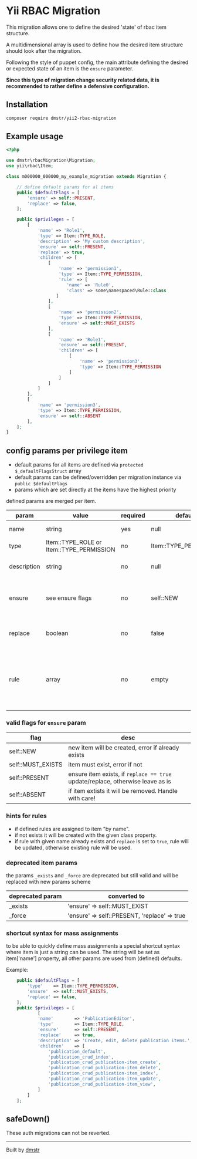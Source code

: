 # Yii RBAC Migration

This migration allows one to define the desired 'state' of rbac item structure.

A multidimensional array is used to define how the desired item structure should look after the migration.

Following the style of puppet config, the main attribute defining the desired or 
expected state of an item is the `ensure` parameter.

**Since this type of migration change security related data, it is recommended to rather define a defensive configuration.**

## Installation

```bash
composer require dmstr/yii2-rbac-migration
```

## Example usage

```php
<?php

use dmstr\rbacMigration\Migration;
use yii\rbac\Item;

class m000000_000000_my_example_migration extends Migration {

    // define default params for al items
    public $defaultFlags = [
        'ensure' => self::PRESENT,
        'replace' => false,
    ];

    public $privileges = [
        [
            'name' => 'Role1',
            'type' => Item::TYPE_ROLE,
            'description' => 'My custom description',
            'ensure' => self::PRESENT,
            'replace' => true,
            'children' => [
                [
                    'name' => 'permission1',
                    'type' => Item::TYPE_PERMISSION,
                    'rule' => [
                       'name' => 'Rule0',
                       'class' => some\namespaced\Rule::class
                   ]
                ],
                [
                    'name' => 'permission2',
                    'type' => Item::TYPE_PERMISSION,
                    'ensure' => self::MUST_EXISTS
                ],
                [
                    'name' => 'Role1',
                    'ensure' => self::PRESENT,
                    'children' => [
                        [
                            'name' => 'permission3',
                            'type' => Item::TYPE_PERMISSION
                        ]
                    ]
                ]
            ]
        ],
        [
            'name' => 'permission3',
            'type' => Item::TYPE_PERMISSION,
            'ensure' => self::ABSENT
        ],
    ];
}
```

## config params per privilege item

- default params for all items are defined via `protected $_defaultFlagsStruct` array
- default params can be defined/overridden per migration instance via `public $defaultFlags`
- params which are set directly at the items have the highest priority 

defined params are merged per item.

| param  | value   | required | default | description                                                             |
|--------|---------| ---------| --------|-------------------------------------------------------------------------|
| name   | string  | yes      | null    | rbac item name                                                          |
| type   | Item::TYPE_ROLE or Item::TYPE_PERMISSION | no | Item::TYPE_PERMISSION | rbac item type                                                          |
| description | string | no | null | description property of the item                                        |
| ensure | see ensure flags | no | self::NEW | ensure state of the item after and before migration                     |
| replace | boolean | no | false | weather item will be updated if exists                                  |
| rule | array | no | empty | array of name, class properties that will be used as rule for this item |

### valid flags for `ensure` param

| flag | desc                                                                           |
| -----|--------------------------------------------------------------------------------|
| self::NEW | new item will be created, error if already exists                              |
| self::MUST_EXISTS | item must exist, error if not                                                  |
| self::PRESENT | ensure item exists, if `replace == true` update/replace, otherwise leave as is |
| self::ABSENT | if item extists it will be removed. Handle with care!                          |

### hints for rules

- if defined rules are assigned to item "by name".
- if not exists it will be created with the given class property.
- if rule with given name already exists and `replace` is set to `true`, rule will be updated, otherwise existing rule will be used. 

### deprecated item params

the params `_exists` and  `_force` are deprecated but still valid and will be replaced with new params scheme

| deprecated param | converted to                                 |
| -----------------|----------------------------------------------|
| _exists          | 'ensure' => self::MUST_EXIST                 |
| _force           | 'ensure' => self::PRESENT, 'replace' => true |

### shortcut syntax for mass assignments

to be able to quickly define mass assignments a special shortcut syntax where item is just a string can be used.
The string will be set as item['name'] property, all other params are used from (defined) defaults.

Example:

```php
    public $defaultFlags = [
        'type'    => Item::TYPE_PERMISSION,
        'ensure'  => self::MUST_EXISTS,
        'replace' => false,
    ];
    public $privileges = [
            [
            'name'        => 'PublicationEditor',
            'type'        => Item::TYPE_ROLE,
            'ensure'      => self::PRESENT,
            'replace'     => true,
            'description' => 'Create, edit, delete publication items.',
            'children'    => [
                'publication_default',
                'publication_crud_index',
                'publication_crud_publication-item_create',
                'publication_crud_publication-item_delete',
                'publication_crud_publication-item_index',
                'publication_crud_publication-item_update',
                'publication_crud_publication-item_view',
            ]
        ]
    ];

```

## safeDown()

These auth migrations can not be reverted.

---

Built by [dmstr](http://diemeisterei.de)
